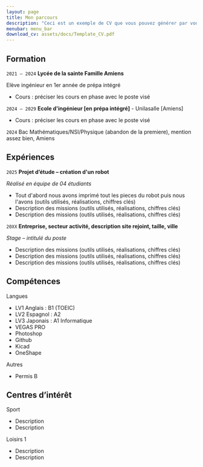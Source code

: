 ```yaml
---
layout: page
title: Mon parcours
description: "Ceci est un exemple de CV que vous pouvez générer par vous-même"
menubar: menu_bar
download_cv: assets/docs/Template_CV.pdf
---
```


## Formation 

`2021 – 2024`
**Lycée de la sainte Famille Amiens**

Elève ingénieur en 1er année de prépa intégré
* Cours : préciser les cours en phase avec le poste visé

`2024 – 2029`
**Ecole d'ingénieur [en prépa intégré]** - Unilasalle [Amiens]
* Cours : préciser les cours en phase avec le poste visé

`2024`
Bac Mathématiques/NSI/Physique (abandon de la premiere), mention assez bien, Amiens

## Expériences

`2025` **Projet d’étude – création d'un robot**

_Réalisé en équipe de 04 étudiants_
* Tout d'abord nous avons imprimé tout les pieces du robot puis nous l'avons (outils utilisés, réalisations, chiffres clés)
* Description des missions (outils utilisés, réalisations, chiffres clés)
* Description des missions (outils utilisés, réalisations, chiffres clés)


`20XX` **Entreprise, secteur activité, description site rejoint, taille, ville**

_Stage – intitulé du poste_
* Description des missions (outils utilisés, réalisations, chiffres clés)
* Description des missions (outils utilisés, réalisations, chiffres clés)
* Description des missions (outils utilisés, réalisations, chiffres clés)

## Compétences

Langues
* LV1 Anglais : B1 (TOEIC)
* LV2 Espagnol : A2
* LV3 Japonais : A1
Informatique
* VEGAS PRO
* Photoshop
* Github
* Kicad
* OneShape
  

Autres
* Permis B

## Centres d’intérêt

Sport
* Description 
* Description 

Loisirs 1
* Description 
* Description 
